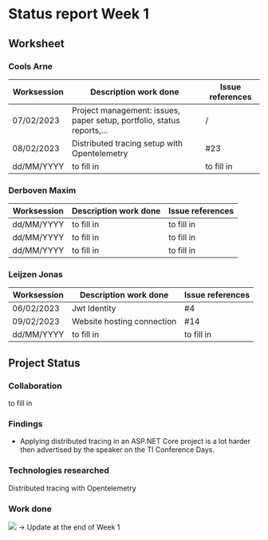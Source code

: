 # Status report Week 1
## Worksheet 
### Cools Arne
| Worksession | Description work done | Issue references |
|---|---|---|
| 07/02/2023 | Project management: issues, paper setup, portfolio, status reports,... | / |
| 08/02/2023 | Distributed tracing setup with Opentelemetry | #23 |
| dd/MM/YYYY | to fill in | to fill in |
### Derboven Maxim
| Worksession | Description work done | Issue references |
|---|---|---|
| dd/MM/YYYY | to fill in | to fill in |
| dd/MM/YYYY | to fill in | to fill in |
| dd/MM/YYYY | to fill in | to fill in |
### Leijzen Jonas
| Worksession | Description work done | Issue references |
|---|---|---|
| 06/02/2023 | Jwt Identity | #4 |
| 09/02/2023 | Website hosting connection | #14 |
| dd/MM/YYYY | to fill in | to fill in |
## Project Status
### Collaboration
to fill in
### Findings
* Applying distributed tracing in an ASP.NET Core project is a lot harder then advertised by the speaker on the TI Conference Days.
### Technologies researched
Distributed tracing with Opentelemetry
### Work done
![](https://geps.dev/progress/15) -> Update at the end of Week 1
